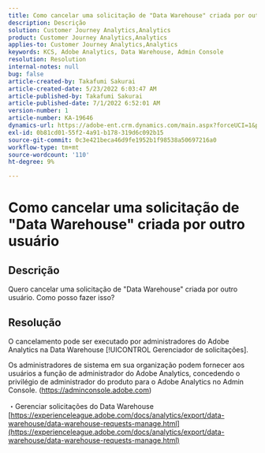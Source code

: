 ```yaml
---
title: Como cancelar uma solicitação de "Data Warehouse" criada por outro usuário
description: Descrição
solution: Customer Journey Analytics,Analytics
product: Customer Journey Analytics,Analytics
applies-to: Customer Journey Analytics,Analytics
keywords: KCS, Adobe Analytics, Data Warehouse, Admin Console
resolution: Resolution
internal-notes: null
bug: false
article-created-by: Takafumi Sakurai
article-created-date: 5/23/2022 6:03:47 AM
article-published-by: Takafumi Sakurai
article-published-date: 7/1/2022 6:52:01 AM
version-number: 1
article-number: KA-19646
dynamics-url: https://adobe-ent.crm.dynamics.com/main.aspx?forceUCI=1&pagetype=entityrecord&etn=knowledgearticle&id=37436d18-5eda-ec11-a7b6-0022480b01c6
exl-id: 0b81cd01-55f2-4a91-b178-319d6c092b15
source-git-commit: 0c3e421beca46d9fe1952b1f98538a50697216a0
workflow-type: tm+mt
source-wordcount: '110'
ht-degree: 9%

---
```


# Como cancelar uma solicitação de &quot;Data Warehouse&quot; criada por outro usuário

## Descrição

Quero cancelar uma solicitação de &quot;Data Warehouse&quot; criada por outro usuário. Como posso fazer isso?

## Resolução


O cancelamento pode ser executado por administradores do Adobe Analytics na Data Warehouse [!UICONTROL Gerenciador de solicitações].

Os administradores de sistema em sua organização podem fornecer aos usuários a função de administrador do Adobe Analytics, concedendo o privilégio de administrador do produto para o Adobe Analytics no Admin Console. (https://adminconsole.adobe.com)

・Gerenciar solicitações do Data Warehouse
[https://experienceleague.adobe.com/docs/analytics/export/data-warehouse/data-warehouse-requests-manage.html](https://experienceleague.adobe.com/docs/analytics/export/data-warehouse/data-warehouse-requests-manage.html)
